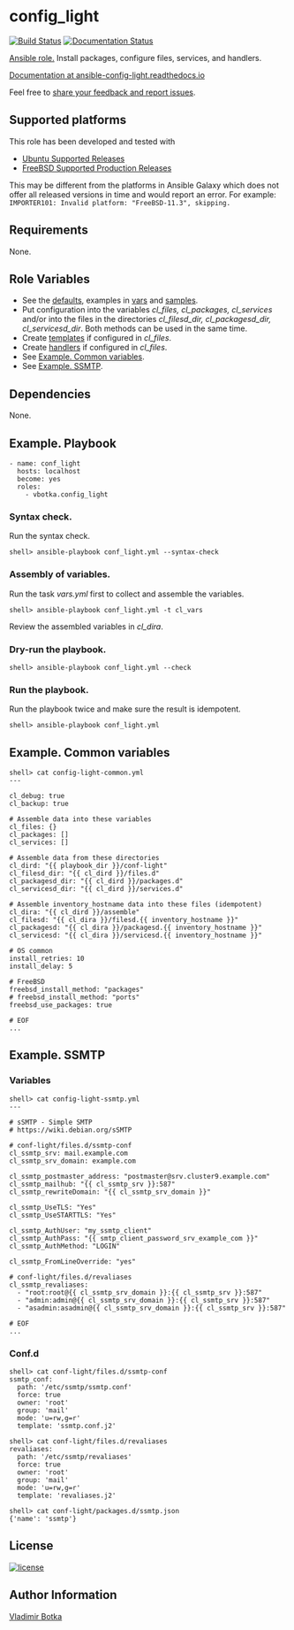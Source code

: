 # config_light

[![Build Status](https://travis-ci.org/vbotka/ansible-config-light.svg?branch=master)](https://travis-ci.org/vbotka/ansible-config-light)
[![Documentation Status](https://readthedocs.org/projects/docs/badge/?version=latest)](https://ansible-config-light.readthedocs.io/en/latest/)

[Ansible role.](https://galaxy.ansible.com/vbotka/config_light/) Install packages, configure files, services, and handlers.

[Documentation at ansible-config-light.readthedocs.io](https://ansible-config-light.readthedocs.io)

Feel free to [share your feedback and report issues](https://github.com/vbotka/ansible-config-light/issues).


## Supported platforms

This role has been developed and tested with
* [Ubuntu Supported Releases](http://releases.ubuntu.com/)
* [FreeBSD Supported Production Releases](https://www.freebsd.org/releases/)

This may be different from the platforms in Ansible Galaxy which does not offer all
released versions in time and would report an error. For example:
`IMPORTER101: Invalid platform: "FreeBSD-11.3", skipping.`


## Requirements

None.


## Role Variables

* See the [defaults](https://github.com/vbotka/ansible-config-light/blob/master/defaults/main.yml), examples in [vars](https://github.com/vbotka/ansible-config-light/blob/master/vars/main.yml) and [samples](https://github.com/vbotka/ansible-config-light/tree/master/files).
* Put configuration into the variables *cl_files, cl_packages, cl_services* and/or into the files in the directories *cl_filesd_dir, cl_packagesd_dir, cl_servicesd_dir*. Both methods can be used in the same time.
* Create [templates](https://github.com/vbotka/ansible-config-light/tree/master/templates) if configured in *cl_files*.
* Create [handlers](https://github.com/vbotka/ansible-config-light/blob/master/handlers/main.yml) if configured in *cl_files*.
* See [Example. Common variables](https://github.com/vbotka/ansible-config-light#example-common-variables).
* See [Example. SSMTP](https://github.com/vbotka/ansible-config-light#example-ssmtp).


## Dependencies

None.


## Example. Playbook

```
- name: conf_light
  hosts: localhost
  become: yes
  roles:
    - vbotka.config_light
```
### Syntax check.

Run the syntax check.
```
shell> ansible-playbook conf_light.yml --syntax-check
```

### Assembly of variables.

Run the task *vars.yml* first to collect and assemble the variables.
```
shell> ansible-playbook conf_light.yml -t cl_vars
```
Review the assembled variables in *cl_dira*.

### Dry-run the playbook.

```
shell> ansible-playbook conf_light.yml --check
```

### Run the playbook.

Run the playbook twice and make sure the result is idempotent.
```
shell> ansible-playbook conf_light.yml
```


## Example. Common variables

```
shell> cat config-light-common.yml
---

cl_debug: true
cl_backup: true

# Assemble data into these variables
cl_files: {}
cl_packages: []
cl_services: []

# Assemble data from these directories
cl_dird: "{{ playbook_dir }}/conf-light"
cl_filesd_dir: "{{ cl_dird }}/files.d"
cl_packagesd_dir: "{{ cl_dird }}/packages.d"
cl_servicesd_dir: "{{ cl_dird }}/services.d"

# Assemble inventory_hostname data into these files (idempotent)
cl_dira: "{{ cl_dird }}/assemble"
cl_filesd: "{{ cl_dira }}/filesd.{{ inventory_hostname }}"
cl_packagesd: "{{ cl_dira }}/packagesd.{{ inventory_hostname }}"
cl_servicesd: "{{ cl_dira }}/servicesd.{{ inventory_hostname }}"

# OS common
install_retries: 10
install_delay: 5

# FreeBSD
freebsd_install_method: "packages"
# freebsd_install_method: "ports"
freebsd_use_packages: true

# EOF
...
```

## Example. SSMTP

### Variables

```
shell> cat config-light-ssmtp.yml
---

# sSMTP - Simple SMTP
# https://wiki.debian.org/sSMTP

# conf-light/files.d/ssmtp-conf
cl_ssmtp_srv: mail.example.com
cl_ssmtp_srv_domain: example.com

cl_ssmtp_postmaster_address: "postmaster@srv.cluster9.example.com"
cl_ssmtp_mailhub: "{{ cl_ssmtp_srv }}:587"
cl_ssmtp_rewriteDomain: "{{ cl_ssmtp_srv_domain }}"

cl_ssmtp_UseTLS: "Yes"
cl_ssmtp_UseSTARTTLS: "Yes"

cl_ssmtp_AuthUser: "my_ssmtp_client"
cl_ssmtp_AuthPass: "{{ smtp_client_password_srv_example_com }}"
cl_ssmtp_AuthMethod: "LOGIN"

cl_ssmtp_FromLineOverride: "yes"

# conf-light/files.d/revaliases
cl_ssmtp_revaliases:
  - "root:root@{{ cl_ssmtp_srv_domain }}:{{ cl_ssmtp_srv }}:587"
  - "admin:admin@{{ cl_ssmtp_srv_domain }}:{{ cl_ssmtp_srv }}:587"
  - "asadmin:asadmin@{{ cl_ssmtp_srv_domain }}:{{ cl_ssmtp_srv }}:587"

# EOF
...
```

### Conf.d

```
shell> cat conf-light/files.d/ssmtp-conf
ssmtp_conf:
  path: '/etc/ssmtp/ssmtp.conf'
  force: true
  owner: 'root'
  group: 'mail'
  mode: 'u=rw,g=r'
  template: 'ssmtp.conf.j2'

shell> cat conf-light/files.d/revaliases
revaliases:
  path: '/etc/ssmtp/revaliases'
  force: true
  owner: 'root'
  group: 'mail'
  mode: 'u=rw,g=r'
  template: 'revaliases.j2'

shell> cat conf-light/packages.d/ssmtp.json
{'name': 'ssmtp'}
```

## License

[![license](https://img.shields.io/badge/license-BSD-red.svg)](https://www.freebsd.org/doc/en/articles/bsdl-gpl/article.html)


## Author Information

[Vladimir Botka](https://botka.link)
